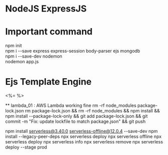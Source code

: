 # NodeJS ExpressJS 

# Important command

npm init <br />
npm i --save express express-session body-parser ejs mongodb  <br />
npm i --save-dev nodemon <br />
nodemon app.js <br />


# Ejs Template Engine 

<%= %> <br />

** lambda_01 : AWS Lambda working fine
rm -rf node_modules package-lock.json
rm package-lock.json && rm -rf node_modules && npm install && npm install --package-lock-only && git add package-lock.json && git commit -m "Fix: update lockfile to match package.json" && git push


npm install serverless@3.40.0 serverless-offline@12.0.4 --save-dev
npm install --legacy-peer-deps
npx serverless deploy
npx serverless offline
npx serverless deploy
npx serverless info
npx serverless remove
npx serverless deploy --stage prod
